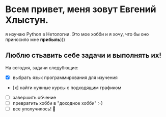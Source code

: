 # Всем привет, меня зовут Евгений Хлыстун.
я изучаю Python в Нетологии.
Это мое хобби и я хочу, что бы оно приносило мне **прибыль**)))

## Люблю стьавить себе задачи и выполнять их!
На сегодня, задачи следубющие:
- [x] выбрать язык программирования для изучения
- [х] найти нужные курсы с подходящим графиком
- [ ] завершить обчение
- [ ] превратить хобби в "доходное хобби" :-)
- [ ] все уполучилось! :tada:
